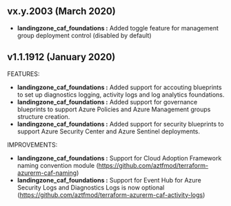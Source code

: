 ## vx.y.2003 (March 2020)
* **landingzone_caf_foundations :** Added toggle feature for management group deployment control (disabled by default)


## v1.1.1912 (January 2020)
FEATURES:
* **landingzone_caf_foundations :** Added support for accouting blueprints to set up diagnostics logging, activity logs and log analytics foundations.
* **landingzone_caf_foundations :** Added support for governance blueprints to support Azure Policies and Azure Management groups structure creation.
* **landingzone_caf_foundations :** Added support for security blueprints to support Azure Security Center and Azure Sentinel deployments.


IMPROVEMENTS:
* **landingzone_caf_foundations :** Support for Cloud Adoption Framework naming convention module (https://github.com/aztfmod/terraform-azurerm-caf-naming) 
* **landingzone_caf_foundations :** Support for Event Hub for Azure Security Logs and Diagnostics Logs is now optional (https://github.com/aztfmod/terraform-azurerm-caf-activity-logs)
